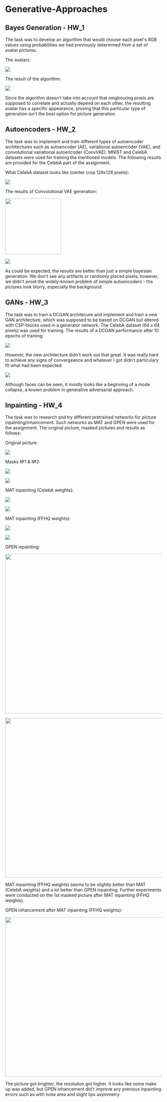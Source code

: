 # Generative-Approaches

## Bayes Generation - HW_1

The task was to develop an algorithm that would choose each pixel's RGB values using probabilities we had previously determined from a set of avatar pictures.

The avatars:
<p><img src="HW_1/pics/avatars.png"></p>

The result of the algorithm:

<p><img src="HW_1/pics/result.png"></p>

Since the algorithm doesn't take into account that neigbouring pixels are supposed to correlate and actually depend on each other, the resulting avatar has a specific appearance, proving that this particular type of generation isn't the best option for picture generation.
 


## Autoencoders - HW_2

The task was to implement and train different types of autoencoder architectures such as autoencoder (AE), variational autoencoder (VAE), and convolutional variational autoencoder (ConvVAE). MNIST and CelebA datasets were used for training the mentioned models. The following results are provided for the CelebA part of the assignment.

What CelebA dataset looks like (center crop 128x128 pixels):
<p><img src="HW_2/pics/celeba.png"></p>

The results of Convolutional VAE generation:
<p><img src="HW_2/pics/result.png" height="180px"></p>
<p><img src="HW_2/pics/results.png"></p>

As could be expected, the results are better than just a simple bayesian generation. We don't see any artifacts or randomly placed pixels; however, we didn't avoid the widely-known problem of simple autoencoders - the pictures look blurry, especially the background.



## GANs - HW_3

The task was to train a DCGAN architecure and implement and train a new GAN architecture, which was supposed to be based on DCGAN but altered with CSP-blocks used in a generator network. The CelebA dataset (64 x 64 pixels) was used for training. The results of a DCGAN performance after 10 epochs of training:

<p><img src="HW_3/pic_examples/dcgan.png"></p>

However, the new architecture didn't work out that great. It was really hard to achieve any signs of convergeance and whatever I got didn't particulary fit what had been expected:

<p><img src="HW_3/pic_examples/csp_gan_2.png"></p>

Although faces can be seen, it mostly looks like a beginning of a mode collapse, a known problem in generative adversarial approach.



## Inpainting - HW_4

The task was to research and try different pretrained networks for picture inpainting/inhancement. Such networks as MAT and GPEN were used for the assignment. The original picture, masked pictures and results as follows:

Original picture:
<p><img src="HW_4/pics_and_gifs/cropped_original.png"\></p>

Masks №1 & №2:
<p><img src="HW_4/pics_and_gifs/img_0_small_mask.png"\></p>
<p><img src="HW_4/pics_and_gifs/img_1_bigger_mask.png"\></p>

MAT inpainting (CelebA weights):
<p><img src="HW_4/pics_and_gifs/img_0_CelebA.png"\></p>
<p><img src="HW_4/pics_and_gifs/img_1_CelebA.png"\></p>

MAT inpainting (FFHQ weights):
<p><img src="HW_4/pics_and_gifs/img_0_FFHQ.png"\></p>
<p><img src="HW_4/pics_and_gifs/img_1_FFHQ.png"\></p>

GPEN inpainting:
<p><img src="HW_4/pics_and_gifs/img_0_GPEN.jpg" height="512px"\></p>
<p><img src="HW_4/pics_and_gifs/img_1_GPEN.jpg" height="512px"\></p>

MAT inpainting (FFHQ weights) seems to be slightly better than MAT (CelebA weights) and a lot better than GPEN inpainting. Further experiments were conducted on the 1st masked picture after MAT inpainting (FFHQ weights).

GPEN inhancement after MAT inpainting (FFHQ weights):
<p><img src="HW_4/pics_and_gifs/img_0_FFHQ_GPEN.jpg" height="512px"\></p>

The picture got brighter, the resolution got higher. It looks like some make up was added, but GPEN inhancement did't improve any previous inpainting errors such as with nose area and slight lips asymmetry.
